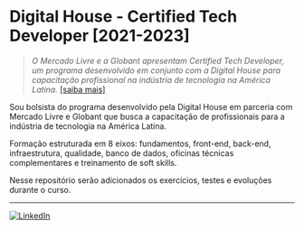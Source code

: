 # Digital House - Certified Tech Developer [2021-2023]

>_O Mercado Livre e a Globant apresentam Certified Tech Developer, um programa desenvolvido em conjunto com a Digital House para capacitação profissional na indústria de tecnologia na América Latina._ [[saiba mais]](https://certifiedtechdeveloper.com.br)

Sou bolsista do programa desenvolvido pela Digital House em parceria com Mercado Livre e Globant que busca a capacitação de profissionais para a indústria de tecnologia na América Latina.

Formação estruturada em 8 eixos: fundamentos, front-end, back-end, infraestrutura, qualidade, banco de dados, oficinas técnicas complementares e treinamento de soft skills.

Nesse repositório serão adicionados os exercícios, testes e evoluções durante o curso.

---


[![LinkedIn](https://img.shields.io/badge/LinkedIn-0077B5?style=for-the-badge&logo=linkedin&logoColor=white)](https://www.linkedin.com/in/eversilverio/)
